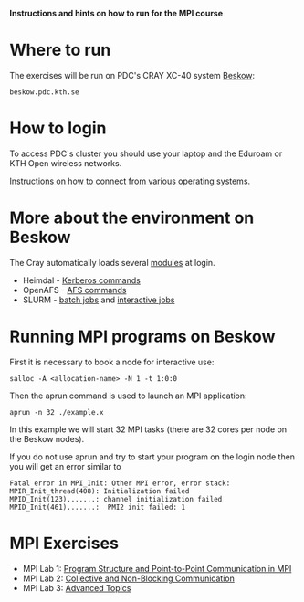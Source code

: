 **Instructions and hints on how to run for the MPI course**

# Where to run

The exercises will be run on PDC's CRAY XC-40 system [Beskow](https://www.pdc.kth.se/hpc-services/computing-systems):

```
beskow.pdc.kth.se
```

# How to login

To access PDC's cluster you should use your laptop and the Eduroam or KTH Open wireless networks.

[Instructions on how to connect from various operating systems](https://www.pdc.kth.se/support/documents/login/login.html).


# More about the environment on Beskow

The Cray automatically loads several [modules](https://www.pdc.kth.se/support/documents/running/running_jobs/software.html#using-modules) at login.

- Heimdal - [Kerberos commands](https://www.pdc.kth.se/support/documents/login/login.html#general-information-about-kerberos)
- OpenAFS - [AFS commands](https://www.pdc.kth.se/support/documents/data_management/afs.html)
- SLURM -  [batch jobs](https://www.pdc.kth.se/support/documents/run_jobs/queueing_jobs.html) and [interactive jobs](https://www.pdc.kth.se/support/documents/run_jobs/run_interactively.html)


# Running MPI programs on Beskow

First it is necessary to book a node for interactive use:

```
salloc -A <allocation-name> -N 1 -t 1:0:0
```

Then the aprun command is used to launch an MPI application:

```
aprun -n 32 ./example.x
```

In this example we will start 32 MPI tasks (there are 32 cores per node on the Beskow nodes).

If you do not use aprun and try to start your program on the login node then you will get an error similar to

```
Fatal error in MPI_Init: Other MPI error, error stack:
MPIR_Init_thread(408): Initialization failed
MPID_Init(123).......: channel initialization failed
MPID_Init(461).......:  PMI2 init failed: 1
```


# MPI Exercises

- MPI Lab 1: [Program Structure and Point-to-Point Communication in MPI](lab1/README.md)
- MPI Lab 2: [Collective and Non-Blocking Communication](lab2/README.md)
- MPI Lab 3: [Advanced Topics](lab3/README.md)
